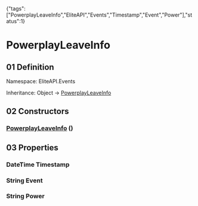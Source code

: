 {"tags":["PowerplayLeaveInfo","EliteAPI","Events","Timestamp","Event","Power"],"status":1}

# PowerplayLeaveInfo

## 01 Definition

Namespace: <span class='code'>EliteAPI.Events</span>

Inheritance: <span class='code'>Object</span> → <span class='code'>[PowerplayLeaveInfo](../../EliteAPI/Events/PowerplayLeaveInfo.html)</span>

## 02 Constructors

### <span class='code'>[PowerplayLeaveInfo](../../EliteAPI/Events/PowerplayLeaveInfo.html)</span> ()

## 03 Properties

### <span class='code'>DateTime</span> Timestamp

### <span class='code'>String</span> Event

### <span class='code'>String</span> Power


